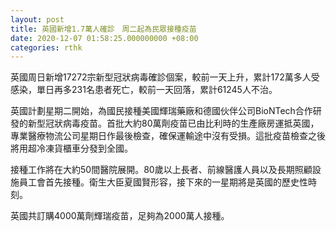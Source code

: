 ```yaml
---
layout: post
title: 英國新增1.7萬人確診　周二起為民眾接種疫苗
date: 2020-12-07 01:58:25.000000000 +08:00
categories: rthk
---
```


英國周日新增17272宗新型冠狀病毒確診個案，較前一天上升，累計172萬多人受感染，單日再多231名患者死亡，較前一天回落，累計61245人不治。

英國計劃星期二開始，為國民接種美國輝瑞藥廠和德國伙伴公司BioNTech合作研發的新型冠狀病毒疫苗。首批大約80萬劑疫苗已由比利時的生產廠房運抵英國，專業醫療物流公司星期日作最後檢查，確保運輸途中沒有受損。這批疫苗檢查之後將用超冷凍貨櫃車分發到全國。

接種工作將在大約50間醫院展開。80歲以上長者、前線醫護人員以及長期照顧設施員工會首先接種。衛生大臣夏國賢形容，接下來的一星期將是英國的歷史性時刻。

英國共訂購4000萬劑輝瑞疫苗，足夠為2000萬人接種。
